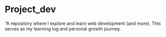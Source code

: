 # Project_dev
“A repository where I explore and learn web development (and more). This serves as my learning log and personal growth journey.
